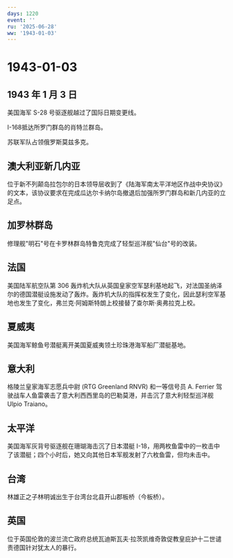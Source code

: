 ```yaml
---
days: 1220
event: ''
ru: '2025-06-28'
ww: '1943-01-03'
---
```


# 1943-01-03

## 1943 年 1 月 3 日

美国海军 S-28 号驱逐舰越过了国际日期变更线。

I-168抵达所罗门群岛的肖特兰群岛。

苏联军队占领俄罗斯莫兹多克。

## 澳大利亚新几内亚

位于新不列颠岛拉包尔的日本领导层收到了《陆海军南太平洋地区作战中央协议》的文本，该协议要求在完成瓜达尔卡纳尔岛撤退后加强所罗门群岛和新几内亚的立足点。

## 加罗林群岛

修理舰"明石"号在卡罗林群岛特鲁克完成了轻型巡洋舰"仙台"号的改装。

## 法国

美国陆军航空队第 306
轰炸机大队从英国皇家空军瑟利基地起飞，对法国圣纳泽尔的德国潜艇设施发动了轰炸。轰炸机大队的指挥权发生了变化，因此瑟利空军基地也发生了变化，弗兰克·阿姆斯特朗上校接替了查尔斯·奥弗拉克上校。

## 夏威夷

美国海军鲸鱼号潜艇离开美国夏威夷领土珍珠港海军船厂潜艇基地。

## 意大利

格陵兰皇家海军志愿兵中尉 (RTG Greenland RNVR) 和一等信号员 A. Ferrier
驾驶战车人鱼雷袭击了意大利西西里岛的巴勒莫港，并击沉了意大利轻型巡洋舰
Ulpio Traiano。

## 太平洋

美国海军灰背号驱逐舰在珊瑚海击沉了日本潜艇
I-18，用两枚鱼雷中的一枚击中了该潜艇；四个小时后，她又向其他日本军舰发射了六枚鱼雷，但均未击中。

## 台湾

林雄正之子林明诚出生于台湾台北县开山郡板桥（今板桥）。

## 英国

位于英国伦敦的波兰流亡政府总统瓦迪斯瓦夫·拉茨凯维奇敦促教皇庇护十二世谴责德国针对犹太人的暴行。